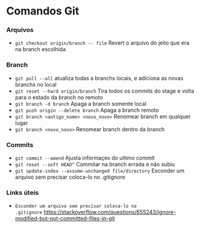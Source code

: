# Comandos Git
### Arquivos
* <code>git checkout origin/branch -- file</code> Revert o arquivo do jeito que era na branch escolhida
### Branch
* `git pull --all` atualiza todas a branchs locais, e adiciona as novas branchs no local
* <code>git reset --hard origin/branch</code> Tira todos os commits do stage e volta para o estado da branch no remoto
* <code>git branch -d branch</code> Apaga a branch somente local
* <code>git push origin --delete branch</code> Apaga a branch remoto
* <code>git branch <antigo_nome> <novo_novo></code> Renomear branch em qualquer lugar
* <code>git branch <novo_novo></code> Renomear branch dentro da branch
### Commits
* <code>git commit --amend</code> Ajusta informaçes do ultimo commit
* <code>git reset --soft HEAD^</code> Commitar na branch errada e não subiu
* <code>git update-index --assume-unchanged file/directory</code> Esconder um arquivo sem precisar coloca-lo no .gitignore

### Links úteis
* <code>Esconder um arquivo sem precisar coloca-lo no .gitignore</code> https://stackoverflow.com/questions/655243/ignore-modified-but-not-committed-files-in-git
